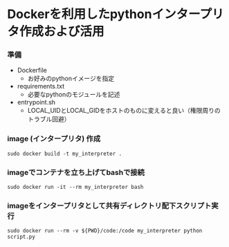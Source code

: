 # Dockerを利用したpythonインタープリタ作成および活用
  
### 準備
- Dockerfile
  * お好みのpythonイメージを指定
- requirements.txt
  * 必要なpythonのモジュールを記述
- entrypoint.sh
  * LOCAL_UIDとLOCAL_GIDをホストのものに変えると良い（権限周りのトラブル回避）
  
### image (インタープリタ) 作成
```
sudo docker build -t my_interpreter .
```
  
### imageでコンテナを立ち上げてbashで接続
```
sudo docker run -it --rm my_interpreter bash
```
  
### imageをインタープリタとして共有ディレクトリ配下スクリプト実行
```
sudo docker run --rm -v ${PWD}/code:/code my_interpreter python script.py
```

